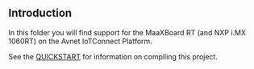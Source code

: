 ## Introduction
In this folder you will find support for the MaaXBoard RT (and NXP i.MX 1060RT) on the Avnet IoTConnect Platform.

See the [QUICKSTART](https://github.com/avnet-iotconnect/iotc-azurertos-sdk/blob/main/samples/maaxboardrt/QUICKSTART.md) for information on compiling this project.
